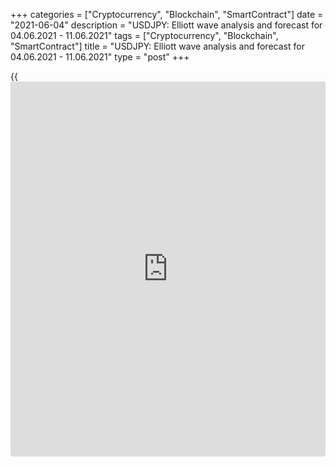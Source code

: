 +++
categories = ["Cryptocurrency", "Blockchain", "SmartContract"]
date = "2021-06-04"
description = "USDJPY: Elliott wave analysis and forecast for 04.06.2021 - 11.06.2021"
tags = ["Cryptocurrency", "Blockchain", "SmartContract"]
title = "USDJPY: Elliott wave analysis and forecast for 04.06.2021 - 11.06.2021"
type = "post"
+++

{{<iframe id="large-banner" src="https://www.bounty.group/#slide=18.0" width="100%" height="600" scrolling="no" style="border: 0px solid rgb(216, 221, 230); border-radius: 3px;">}}

2021-06-04

2021-06-04

USDJPY: Elliott wave analysis and forecast for 04.06.2021 –
11.06.2021Alex Geuta

 **Main scenario:** consider short positions from corrections below the
level of 110.93 with a target of 107.46 – 106.75.

 **Alternative scenario:** breakout and consolidation above the level of
110.93 will allow the pair to continue rising to the levels of 112.00 –
113.50.

 **Analysis:** Daily TM: apparently, a descending correction of larger
degree finished forming as wave B, and wave С started developing, with
the first wave (1) of С forming inside.

The third wave of smaller degree 3 of (1) continues developing on the H4
time frame, with wave i of 3 formed and downside correction developing
as wave ii of 3 inside. Wave (a) of ii formed as part of the downside
correction. On the H1 time frame, wave (b) of ii appears to be nearing
completion, with wave c of (b) nearing completion inside. If the
presumption is correct, the pair will continue to fall to the levels of
107.46 – 106.75 after correction. The level of 110.93 is critical in
this scenario as its breakout will enable the pair to continue growing
to the levels of 112.00 – 113.50.

* * *

* * *

## Price chart of USDJPY in real time mode

The content of this article reflects the author’s opinion and does not
necessarily reflect the official position of LiteForex. The material
published on this page is provided for informational purposes only and
should not be considered as the provision of investment advice for the
purposes of Directive 2004/39/EC.

Rate this article:

{{value}}

( {{count}} {{title}} )